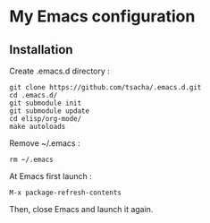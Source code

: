 # My Emacs configuration

## Installation

Create .emacs.d directory :

```
git clone https://github.com/tsacha/.emacs.d.git
cd .emacs.d/
git submodule init
git submodule update
cd elisp/org-mode/
make autoloads
```

Remove ~/.emacs :

```
rm ~/.emacs
```

At Emacs first launch :

```
M-x package-refresh-contents
```

Then, close Emacs and launch it again.

